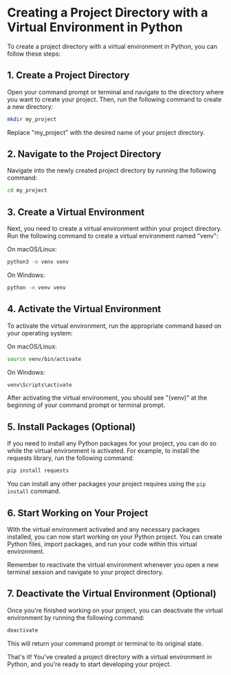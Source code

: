 

# Creating a Project Directory with a Virtual Environment in Python

To create a project directory with a virtual environment in Python, you can follow these steps:

## 1. Create a Project Directory

Open your command prompt or terminal and navigate to the directory where you want to create your project. Then, run the following command to create a new directory:

```bash
mkdir my_project
```

Replace "my_project" with the desired name of your project directory.

## 2. Navigate to the Project Directory

Navigate into the newly created project directory by running the following command:

```bash
cd my_project
```

## 3. Create a Virtual Environment

Next, you need to create a virtual environment within your project directory. Run the following command to create a virtual environment named "venv":

On macOS/Linux:
```bash
python3 -m venv venv
```

On Windows:
```bash
python -m venv venv
```

## 4. Activate the Virtual Environment

To activate the virtual environment, run the appropriate command based on your operating system:

On macOS/Linux:
```bash
source venv/bin/activate
```

On Windows:
```bash
venv\Scripts\activate
```

After activating the virtual environment, you should see "(venv)" at the beginning of your command prompt or terminal prompt.

## 5. Install Packages (Optional)

If you need to install any Python packages for your project, you can do so while the virtual environment is activated. For example, to install the requests library, run the following command:

```bash
pip install requests
```

You can install any other packages your project requires using the `pip install` command.

## 6. Start Working on Your Project

With the virtual environment activated and any necessary packages installed, you can now start working on your Python project. You can create Python files, import packages, and run your code within this virtual environment.

Remember to reactivate the virtual environment whenever you open a new terminal session and navigate to your project directory.

## 7. Deactivate the Virtual Environment (Optional)

Once you're finished working on your project, you can deactivate the virtual environment by running the following command:

```bash
deactivate
```

This will return your command prompt or terminal to its original state.

That's it! You've created a project directory with a virtual environment in Python, and you're ready to start developing your project.
